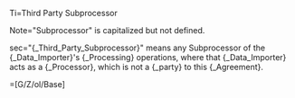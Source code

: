 Ti=Third Party Subprocessor

Note="Subprocessor" is capitalized but not defined.

sec="{_Third_Party_Subprocessor}" means any Subprocessor of the {_Data_Importer}'s {_Processing} operations, where that {_Data_Importer} acts as a {_Processor}, which is not a {_party} to this {_Agreement}.

=[G/Z/ol/Base]
